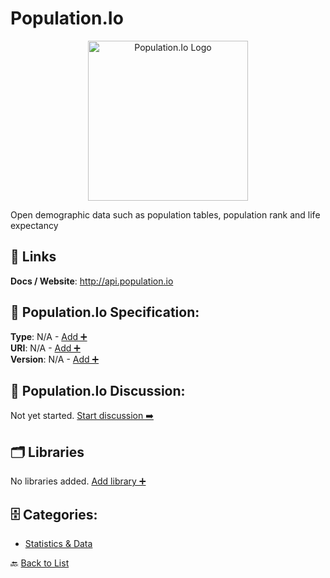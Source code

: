 # Population.Io
<p align="center">
    <img width="256" src="https://raw.githubusercontent.com/apis-list/apis-list/main/apis/population-io/logo_256x256.png" alt="Population.Io Logo"/>
</p>
Open demographic data such as population tables, population rank and life expectancy

##  🔗 Links
**Docs / Website**: http://api.population.io

## 🧬 Population.Io Specification:
**Type**: N/A - [Add ➕](https://github.com/apis-list/apis-list/edit/main/apis.yaml#L15453)  
**URI**: N/A - [Add ➕](https://github.com/apis-list/apis-list/edit/main/apis.yaml#L15453)  
**Version**: N/A - [Add ➕](https://github.com/apis-list/apis-list/edit/main/apis.yaml#L15453)

## 💬 Population.Io Discussion:
Not yet started. [Start discussion ➡️](https://github.com/apis-list/apis-list/discussions/new)

## 🗂️ Libraries

No libraries added. [Add library ➕](https://github.com/apis-list/apis-list/edit/main/apis.yaml#L15453)    


## 🗄️ Categories:
- [Statistics & Data](https://github.com/apis-list/apis-list#statistics--data-)

🔙  [Back to List](https://github.com/apis-list/apis-list)

